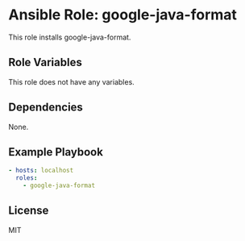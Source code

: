 # Ansible Role: google-java-format

This role installs google-java-format.

## Role Variables

This role does not have any variables.

## Dependencies

None.

## Example Playbook

```yaml
- hosts: localhost
  roles:
    - google-java-format
```

## License

MIT
